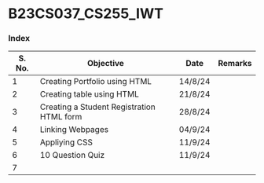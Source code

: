 ﻿# B23CS037_CS255_IWT
### Index
| S. No. | Objective                              | Date     | Remarks |
|--------|----------------------------------------|----------|---------|
| 1      | Creating Portfolio using HTML          | 14/8/24  |         |
| 2      | Creating table using HTML              | 21/8/24  |         |
| 3      | Creating a Student Registration HTML form | 28/8/24  |         |
| 4      | Linking Webpages                       | 04/9/24   |         |
| 5      | Appliying CSS                          | 11/9/24  |         |
| 6      | 10 Question Quiz                       | 11/9/24  |         |
| 7      |                                        |          |         |
	
